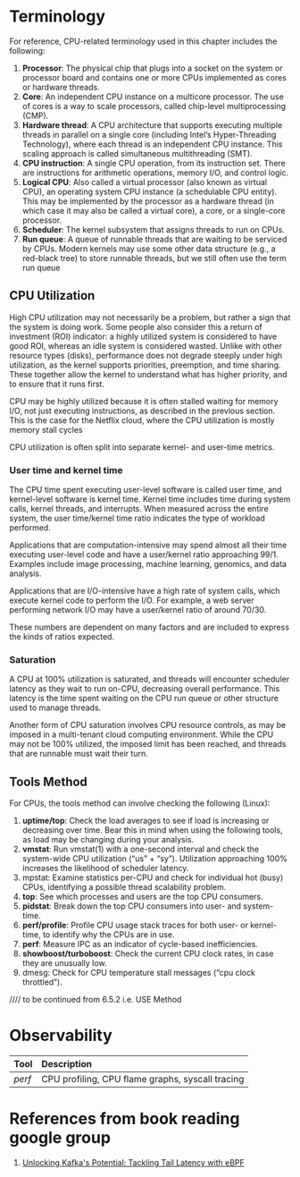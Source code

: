 # Terminology
For reference, CPU-related terminology used in this chapter includes the following:
1. **Processor**: The physical chip that plugs into a socket on the system or processor board and contains one or more CPUs implemented as cores or hardware threads.
2. **Core**: An independent CPU instance on a multicore processor. The use of cores is a way to scale processors, called chip-level multiprocessing (CMP).
3. **Hardware thread**: A CPU architecture that supports executing multiple threads in parallel on a single core (including Intel’s Hyper-Threading Technology), where each thread is an independent CPU instance. This scaling approach is called simultaneous multithreading (SMT).
4. **CPU instruction**: A single CPU operation, from its instruction set. There are instructions for arithmetic operations, memory I/O, and control logic.
5. **Logical CPU**: Also called a virtual processor (also known as virtual CPU), an operating system CPU instance (a schedulable CPU entity). This may be implemented by the processor as a hardware thread (in which case it may also be called a virtual core), a core, or a single-core processor.
6. **Scheduler**: The kernel subsystem that assigns threads to run on CPUs. 
7. **Run queue**: A queue of runnable threads that are waiting to be serviced by CPUs. Modern kernels may use some other data structure (e.g., a red-black tree) to store runnable threads, but we still often use the term run queue

## CPU Utilization
High CPU utilization may not necessarily be a problem, but rather a sign that the system is doing work. Some people also consider this a return of investment (ROI) indicator: a highly utilized system is considered to have good ROI, whereas an idle system is considered wasted. Unlike with other resource types (disks), performance does not degrade steeply under high utilization, as the kernel supports priorities, preemption, and time sharing. These together allow the kernel to understand what has higher priority, and to ensure that it runs first.

CPU may be highly utilized because it is often stalled waiting for memory I/O, not just executing instructions, as described in the previous section. This is the case for the Netflix cloud, where the CPU utilization is mostly memory stall cycles

CPU utilization is often split into separate kernel- and user-time metrics.


### User time and kernel time
The CPU time spent executing user-level software is called user time, and kernel-level software is kernel time. Kernel time includes time during system calls, kernel threads, and interrupts. When measured across the entire system, the user time/kernel time ratio indicates the type of workload performed.

Applications that are computation-intensive may spend almost all their time executing user-level code and have a user/kernel ratio approaching 99/1. Examples include image processing, machine learning, genomics, and data analysis.

Applications that are I/O-intensive have a high rate of system calls, which execute kernel code to perform the I/O. For example, a web server performing network I/O may have a user/kernel ratio of around 70/30.

These numbers are dependent on many factors and are included to express the kinds of ratios expected.

### Saturation
A CPU at 100% utilization is saturated, and threads will encounter scheduler latency as they wait to run on-CPU, decreasing overall performance. This latency is the time spent waiting on the CPU run queue or other structure used to manage threads.

Another form of CPU saturation involves CPU resource controls, as may be imposed in a multi-tenant cloud computing environment. While the CPU may not be 100% utilized, the imposed limit has been reached, and threads that are runnable must wait their turn.

## Tools Method
For CPUs, the tools method can involve checking the following (Linux):
1. **uptime/top**: Check the load averages to see if load is increasing or decreasing over time. Bear this in mind when using the following tools, as load may be changing during your analysis.
2. **vmstat**: Run vmstat(1) with a one-second interval and check the system-wide CPU utilization (“us” + “sy”). Utilization approaching 100% increases the likelihood of scheduler latency.
3. mpstat: Examine statistics per-CPU and check for individual hot (busy) CPUs, identifying a possible thread scalability problem.
4. **top**: See which processes and users are the top CPU consumers.
5. **pidstat**: Break down the top CPU consumers into user- and system-time.
6. **perf/profile**: Profile CPU usage stack traces for both user- or kernel-time, to identify why the CPUs are in use.
7. **perf**: Measure IPC as an indicator of cycle-based inefficiencies.
8. **showboost/turboboost**: Check the current CPU clock rates, in case they are unusually low.
9. dmesg: Check for CPU temperature stall messages (“cpu clock throttled”).

//// to be continued from 6.5.2 i.e. USE Method

# Observability 
| Tool | Description |
| :---    | :---     |
| *perf* | CPU profiling, CPU flame graphs, syscall tracing |

# References from book reading google group
1. [Unlocking Kafka's Potential: Tackling Tail Latency with eBPF](https://blog.allegro.tech/2024/03/kafka-performance-analysis.html)